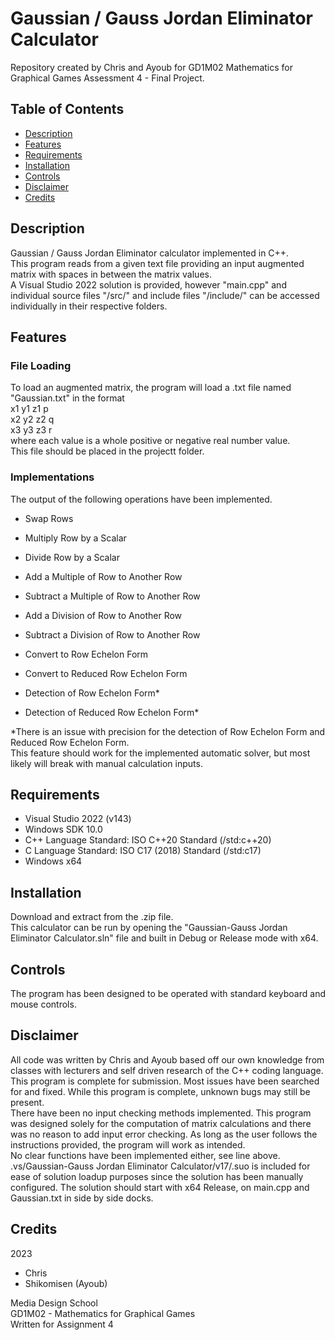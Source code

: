 # Gaussian / Gauss Jordan Eliminator Calculator  
  
Repository created by Chris and Ayoub for GD1M02 Mathematics for Graphical Games Assessment 4 - Final Project.  
  
  
## Table of Contents  
  
- [Description](#Description)  
- [Features](#Features)  
- [Requirements](#Requirements)  
- [Installation](#Installation)  
- [Controls](#Controls)  
- [Disclaimer](#Disclaimer)  
- [Credits](#Credits)  
  
  
## Description  
  
Gaussian / Gauss Jordan Eliminator calculator implemented in C++.  
This program reads from a given text file providing an input augmented matrix with spaces in between the matrix values.  
A Visual Studio 2022 solution is provided, however "main.cpp" and individual source files "/src/" and include files "/include/" can be accessed individually in their respective folders.  
  
  
## Features  
### File Loading  
To load an augmented matrix, the program will load a .txt file named "Gaussian.txt" in the format  
x1 y1 z1 p  
x2 y2 z2 q  
x3 y3 z3 r  
where each value is a whole positive or negative real number value.  
This file should be placed in the projectt folder.  
  
### Implementations  
The output of the following operations have been implemented.  
  
- Swap Rows
- Multiply Row by a Scalar
- Divide Row by a Scalar
- Add a Multiple of Row to Another Row
- Subtract a Multiple of Row to Another Row
- Add a Division of Row to Another Row
- Subtract a Division of Row to Another Row
- Convert to Row Echelon Form
- Convert to Reduced Row Echelon Form
  
- Detection of Row Echelon Form*  
- Detection of Reduced Row Echelon Form*  
  
*There is an issue with precision for the detection of Row Echelon Form and Reduced Row Echelon Form.  
This feature should work for the implemented automatic solver, but most likely will break with manual calculation inputs.  
  
  
## Requirements  
  
- Visual Studio 2022 (v143)  
- Windows SDK 10.0  
- C++ Language Standard: ISO C++20 Standard (/std:c++20)  
- C Language Standard: ISO C17 (2018) Standard (/std:c17)  
- Windows x64  
  
  
## Installation  
  
Download and extract from the .zip file.  
This calculator can be run by opening the "Gaussian-Gauss Jordan Eliminator Calculator.sln" file and built in Debug or Release mode with x64.  
  
  
## Controls  
  
The program has been designed to be operated with standard keyboard and mouse controls.  
  
  
## Disclaimer  
  
All code was written by Chris and Ayoub based off our own knowledge from classes with lecturers and self driven research of the C++ coding language.  
This program is complete for submission. Most issues have been searched for and fixed. While this program is complete, unknown bugs may still be present.  
There have been no input checking methods implemented. This program was designed solely for the computation of matrix calculations and there was no reason to add input error checking. As long as the user follows the instructions provided, the program will work as intended.  
No clear functions have been implemented either, see line above.  
.vs/Gaussian-Gauss Jordan Eliminator Calculator/v17/.suo is included for ease of solution loadup purposes since the solution has been manually configured. The solution should start with x64 Release, on main.cpp and Gaussian.txt in side by side docks.  
  
  
## Credits  
  
2023  
- Chris  
- Shikomisen (Ayoub)  
  
Media Design School  
GD1M02 - Mathematics for Graphical Games  
Written for Assignment 4  
